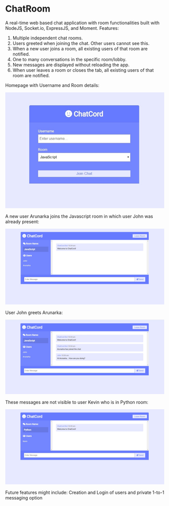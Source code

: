 # ChatRoom
A real-time web based chat application with room functionalities built with NodeJS, Socket.io, ExpressJS, and Moment.
Features:
1) Multiple independent chat rooms.
2) Users greeted when joining the chat. Other users cannot see this.
3) When a new user joins a room, all existing users of that room are notified.
4) One to many conversations in the specific room/lobby.
5) New messages are displayed without reloading the app.
6) When user leaves a room or closes the tab, all existing users of that room are notified.


Homepage with Username and Room details:

![alt text](https://github.com/dagrtaru/ChatRoom/blob/master/Snapshots/1.jpg)

A new user Arunarka joins the Javascript room in which user John was already present:

![alt text](https://github.com/dagrtaru/ChatRoom/blob/master/Snapshots/2.jpg)

User John greets Arunarka:

![alt text](https://github.com/dagrtaru/ChatRoom/blob/master/Snapshots/3.jpg)

These messages are not visible to user Kevin who is in Python room:

![alt text](https://github.com/dagrtaru/ChatRoom/blob/master/Snapshots/4.jpg)

Future features might include:
Creation and Login of users and private 1-to-1 messaging option
